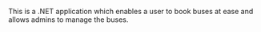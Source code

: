 This is a .NET application which enables a user to book buses at ease and allows admins to manage the buses.
